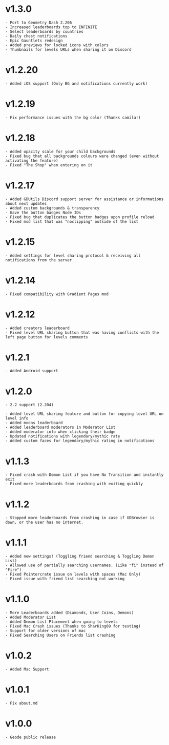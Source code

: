 # v1.3.0
    - Port to Geometry Dash 2.206
    - Increased leaderboards top to INFINITE
    - Select leaderboards by countries
    - Daily chest notifications
    - Epic Gauntlets redesign
    - Added previews for locked icons with colors
    - Thumbnails for levels URLs when sharing it on Discord
# v1.2.20
    - Added iOS support (Only BG and notifications currently work)
# v1.2.19 
    - Fix performance issues with the bg color (Thanks camila!)
# v1.2.18
    - Added opacity scale for your child backgrounds
    - Fixed bug that all backgrounds colours were changed (even without activating the feature)
    - Fixed "The Shop" when entering on it
# v1.2.17
    - Added GDUtils Discord support server for assistance or informations about next updates
    - Added custom backgrounds & transparency
    - Gave the button badges Node IDs
    - Fixed bug that duplicates the button badges upon profile reload
    - Fixed mod list that was "noclipping" outside of the list
# v1.2.15
    - Added settings for level sharing protocol & receiving all notifications from the server
# v1.2.14
    - Fixed compatibility with Gradient Pages mod
# v1.2.12
    - Added creators leaderboard
    - Fixed level URL sharing button that was having conflicts with the left page button for levels comments
# v1.2.1
    - Added Android support
# v1.2.0
    - 2.2 support (2.204)

    - Added level URL sharing feature and button for copying level URL on level info
    - Added moons leaderboard
    - Added leaderboard moderators in Moderator List
    - Added moderator info when clicking their badge
    - Updated notifications with legendary/mythic rate
    - Added custom faces for legendary/mythic rating in notifications
# v1.1.3 
    - Fixed crash with Demon List if you have No Transition and instantly exit
    - Fixed more leaderboards from crashing with exiting quickly
# v1.1.2
    - Stopped more leaderboards from crashing in case if GDBrowser is down, or the user has no internet.
# v1.1.1
    - Added new settings! (Toggling friend searching & Toggling Demon List)
    - Allowed use of partially searching usernames. (Like "fi" instead of "Fire")
    - Fixed Pointercrate issue on levels with spaces (Mac Only)
    - Fixed issue with friend list searching not working
# v1.1.0
    - More Leaderboards added (Diamonds, User Coins, Demons)
    - Added Moderator List
    - Added Demon List Placement when going to levels
    - Fixed Mac Crash issues (Thanks to SharKing09 for testing)
    - Support for older versions of mac
    - Fixed Searching Users on Friends list crashing
# v1.0.2 
    - Added Mac Support
# v1.0.1
    - Fix about.md
# v1.0.0
    - Geode public release
